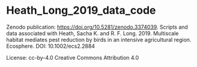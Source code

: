 # Heath_Long_2019_data_code
Zenodo publication: https://doi.org/10.5281/zenodo.3374039. Scripts and data associated with Heath, Sacha K. and R. F. Long. 2019. Multiscale habitat mediates pest reduction by birds in an intensive agricultural region. Ecosphere. DOI: 10.1002/ecs2.2884

License: cc-by-4.0
Creative Commons Attribution 4.0 
